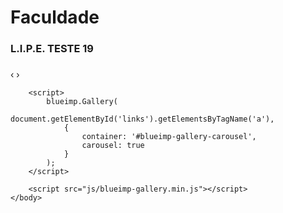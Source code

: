 # [](#header-1)Faculdade

### [](#header-3)L.I.P.E. TESTE 19


<html>
    <head>
        <link rel="stylesheet" href="css/blueimp-gallery.min.css"><!-- Stylesheet -->
    </head>
    <body>  
        <div id="links">
            <a href="Imgs/LipePhoto/lipe1.png" title="Banana">
            <a href="Imgs/LipePhoto/lipe2.png" title="Adwadwa">
        </div>
        <div 
            id="blueimp-gallery-carousel" class="blueimp-gallery blueimp-gallery-carousel">
            <div class="slides"></div>
            <h3 class="title"></h3>
            <a class="prev">‹</a>
            <a class="next">›</a>
            <a class="play-pause"></a>
            <ol class="indicator"></ol>
        </div>
        
        <script>
            blueimp.Gallery(
                document.getElementById('links').getElementsByTagName('a'),
                {
                    container: '#blueimp-gallery-carousel',
                    carousel: true
                }
            );
        </script>
        
        <script src="js/blueimp-gallery.min.js"></script>
    </body>
</html>
